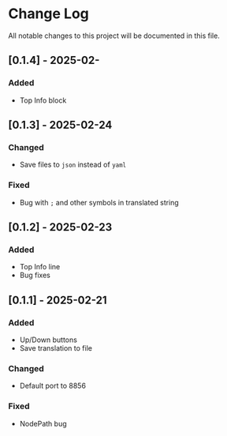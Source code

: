 
# Change Log
All notable changes to this project will be documented in this file.

## [0.1.4] - 2025-02-
### Added
- Top Info block

## [0.1.3] - 2025-02-24
### Changed
- Save files to `json` instead of `yaml`

### Fixed
- Bug with `;` and other symbols in translated string

## [0.1.2] - 2025-02-23
### Added
- Top Info line
- Bug fixes

## [0.1.1] - 2025-02-21
### Added
- Up/Down buttons
- Save translation to file

### Changed
- Default port to 8856

### Fixed
- NodePath bug
